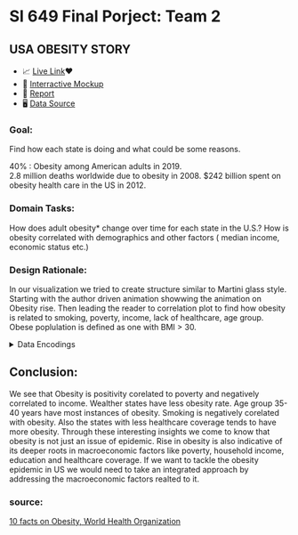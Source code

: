 # SI 649 Final Porject: Team 2 
## USA OBESITY STORY

* 📈 [Live Link](https://supervanya.github.io/d3-obesity-usa/)❤️
* 🎨 [Interractive Mockup](https://www.figma.com/proto/NhHZBKuiAZvEjUI94xQaJY/SI-649-Final-Project?node-id=1%3A26&scaling=min-zoom) 
* 📄 [Report](https://docs.google.com/document/d/1Z7ODrlVF2wLYBtoT0PQU5oQUB7z7rvtoapWrp4CCgao/edit?usp=sharing)
* 🖥️ [Data Source](https://www.cdc.gov/brfss/annual_data/annual_data.htm)


### Goal: 
Find how each state is doing and what could be some reasons.

40% : Obesity among American adults in 2019.  
2.8 million deaths worldwide due to obesity in 2008. 
$242 billion spent on obesity health care in the US in 2012.  

### Domain Tasks:
How does adult obesity* change over time for each state in the U.S.?
How is obesity correlated with demographics and other factors ( median income, economic status etc.) 

### Design Rationale:
In our visualization we tried to create structure similar to Martini glass style. Starting with the author driven animation showwing the animation on Obesity rise. Then leading the reader to correlation plot to find how obesity is related to smoking, poverty, income, lack of healthcare, age group. Obese poplulation is defined as one with BMI > 30.

<details>
 <summary>Data Encodings</summary>

#### 1. Dorling Cartogram 
This animation shows change in the obesity rate over the years 
* Mark type: circle (Dorling Cartogram)
* Interaction : time slider

Encoding Specification: 
* x-axis: Latitude : Quantitative 
* y-axis: Longitude: Quantitative
* Size: Obesity rate
* Tooltip: text annotation of State Abbreviation and Prevalence

 
#### 2.Scatter Plot for Correlation
Shows how obesity is related with Age group, Smoking, Lack of healthacre, Income and Poverty

Encoding 
* X axis: Age group/ Smoking/ Lack Healthcare/ poverty/ Household income
* Y axis: Obesity rate
Interaction: click on deisplays the text that explains the correlation.

##### Obesity Correlation with:
* Age group
* Smoking
* Lack Healthcare
* Poverty
* Household income

#### 3.Time series interactive charts (from Dorling Chart Interaction)

**Selection: Line chart for breakout categories**
* X axis: Year: Quantitative
* Y axis ->  Obesity rate: Quantitative
* Color -> Breakout categories
* Selection: radio button


##### Breakout categories are:
**Age Group:** 
* 18-24 yr
* 25 -34 yr
* 35-44 yr
* 45-54 yr
* 55-64 yr
* 65 and above

**Race/Ethnicity:**
* American Indian,
* Asian, Black, Hispanic
* Multiracial
* Other
* White

**Household Income:** 
* College graduate
* H.S or G.E.D
* Less than H.S
* Some post H.S

**Education attained:**
* Less than $15K
* $15K-$24K 
* $25K-$34K
* $35K-$49K
* $50K and more

**Gender:**
* Female
* Male

</details>

## Conclusion:
We see that Obesity is positivity corelated to poverty and negatively correlated to income. Wealther states have less obesity rate. Age group 35-40 years have most instances of obesity. Smoking is negatively corelated with obesity. Also the states with less healthcare coverage tends to have more obesity. Through these interesting insights we come to know that obesity is not just an issue of epidemic. Rise in obesity is also indicative of its deeper roots in macroeconomic factors like poverty, household income, education and healthcare coverage. If we want to tackle the obesity epidemic in US we would need to take an integrated approach by addressing the macroeconomic factors realted to it.


### source:
[10 facts on Obesity, World Health Organization](https://www.who.int/features/factfiles/obesity/en/)
